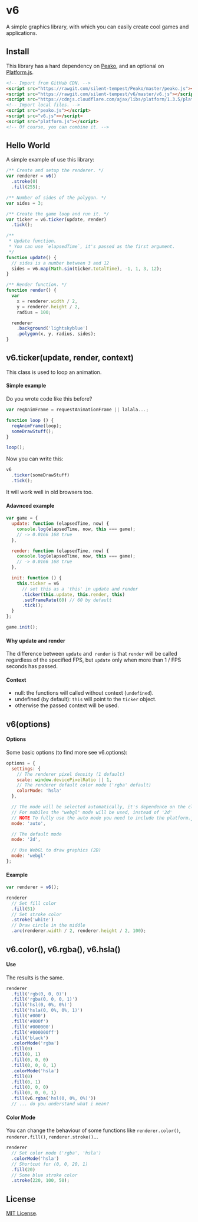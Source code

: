 # v6

A simple graphics library, with which you can easily create cool games and applications.

## Install

This library has a hard dependency on [Peako](https://github.com/silent-tempest/Peako), and an optional on [Platform.js](https://github.com/bestiejs/platform.js).

```html
<!-- Import from GitHub CDN. -->
<script src="https://rawgit.com/silent-tempest/Peako/master/peako.js"></script>
<script src="https://rawgit.com/silent-tempest/v6/master/v6.js"></script>
<script src="https://cdnjs.cloudflare.com/ajax/libs/platform/1.3.5/platform.min.js"></script>
<!-- Import local files. -->
<script src="peako.js"></script>
<script src="v6.js"></script>
<script src="platform.js"></script>
<!-- Of course, you can combine it. -->
```

## Hello World

A simple example of use this library:

```javascript
/** Create and setup the renderer. */
var renderer = v6()
  .stroke(0)
  .fill(255);

/** Number of sides of the polygon. */
var sides = 3;

/** Create the game loop and run it. */
var ticker = v6.ticker(update, render)
  .tick();

/**
 * Update function.
 * You can use `elapsedTime`, it's passed as the first argument.
 */
function update() {
  // sides is a number between 3 and 12
  sides = v6.map(Math.sin(ticker.totalTime), -1, 1, 3, 12);
}

/** Render function. */
function render() {
  var
    x = renderer.width / 2,
    y = renderer.height / 2,
    radius = 100;

  renderer
    .background('lightskyblue')
    .polygon(x, y, radius, sides);
}
```

## v6.ticker(update, render, context)

This class is used to loop an animation.

#### Simple example

Do you wrote code like this before?

```javascript
var reqAnimFrame = requestAnimationFrame || lalala...;

function loop () {
  reqAnimFrame(loop);
  someDrawStuff();
}

loop();
```

Now you can write this:

```javascript
v6
  .ticker(someDrawStuff)
  .tick();
```

It will work well in old browsers too.

#### Adavnced example

```javascript
var game = {
  update: function (elapsedTime, now) {
    console.log(elapsedTime, now, this === game);
    // -> 0.0166 168 true
  },

  render: function (elapsedTime, now) {
    console.log(elapsedTime, now, this === game);
    // -> 0.0166 168 true
  },

  init: function () {
    this.ticker = v6
      // set this as a 'this' in update and render
      .ticker(this.update, this.render, this)
      .setFrameRate(60) // 60 by default
      .tick();
  }
};

game.init();
```

#### Why update and render

The difference between `update` and` render` is that `render` will be called regardless of the specified FPS, but `update` only when more than 1 / FPS seconds has passed.

#### Context

* null: the functions will called without context (`undefined`).
* undefined (by default): `this` will point to the `ticker` object.
* otherwise the passed context will be used.

## v6(options)

#### Options

Some basic options (to find more see v6.options):

```javascript
options = {
  settings: {
    // The renderer pixel density (1 default)
    scale: window.devicePixelRatio || 1,
    // The renderer default color mode ('rgba' default)
    colorMode: 'hsla'
  },

  // The mode will be selected automatically, it's dependence on the client platform
  // For mobiles the "webgl" mode will be used, instead of '2d'
  // NOTE To fully use the auto mode you need to include the platform.js library
  mode: 'auto',

  // The default mode
  mode: '2d',

  // Use WebGL to draw graphics (2D)
  mode: 'webgl'
};
```

#### Example

```javascript
var renderer = v6();

renderer
  // Set fill color
  .fill(51)
  // Set stroke color
  .stroke('white')
  // Draw circle in the middle
  .arc(renderer.width / 2, renderer.height / 2, 100);
```

## v6.color(), v6.rgba(), v6.hsla()

#### Use

The results is the same.

```javascript
renderer
  .fill('rgb(0, 0, 0)')
  .fill('rgba(0, 0, 0, 1)')
  .fill('hsl(0, 0%, 0%)')
  .fill('hsla(0, 0%, 0%, 1)')
  .fill('#000')
  .fill('#000f')
  .fill('#000000')
  .fill('#000000ff')
  .fill('black')
  .colorMode('rgba')
  .fill(0)
  .fill(0, 1)
  .fill(0, 0, 0)
  .fill(0, 0, 0, 1)
  .colorMode('hsla')
  .fill(0)
  .fill(0, 1)
  .fill(0, 0, 0)
  .fill(0, 0, 0, 1)
  .fill(v6.rgba('hsl(0, 0%, 0%)'))
  // ... do you understand what i mean?
```

#### Color Mode

You can change the behaviour of some functions like `renderer.color()`, `renderer.fill()`, `renderer.stroke()`...

```javascript
renderer
  // Set color mode ('rgba', 'hsla')
  .colorMode('hsla')
  // Shortcut for (0, 0, 20, 1)
  .fill(20)
  // Some blue stroke color
  .stroke(220, 100, 50);
```

## License

[MIT License](https://github.com/silent-tempest/v6/blob/master/LICENSE).
